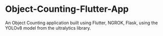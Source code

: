 # Object-Counting-Flutter-App
An Object Counting application built using Flutter, NGROK, Flask, using the YOLOv8 model from the ultralytics library. 
